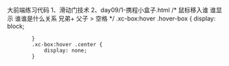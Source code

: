 大前端练习代码
1、滑动门技术
2、day09/1-携程小盒子.html
     /* 鼠标移入谁  谁显示  谁谁是什么关系  兄弟+  父子 > 空格 */
            .xc-box:hover  .hover-box {
                display: block;

            }
            .xc-box:hover .center {
                display: none;
            }

